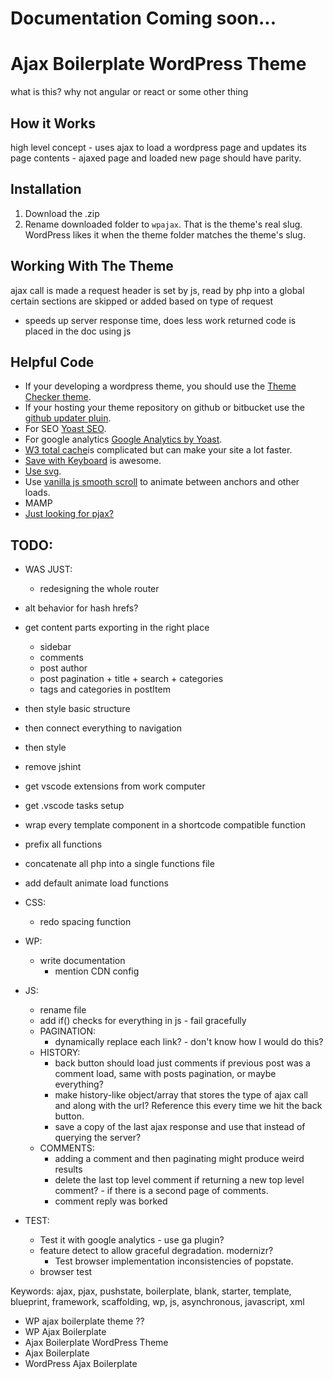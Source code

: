 #  Documentation Coming soon...

#  Ajax Boilerplate WordPress Theme
what is this? why not angular or react or some other thing

## How it Works
high level concept - uses ajax to load a wordpress page and updates its page contents - ajaxed page and loaded new page should have parity.

## Installation
1. Download the .zip
2. Rename downloaded folder to `wpajax`. That is the theme's real slug. WordPress likes it when the theme folder matches the theme's slug.

## Working With The Theme
ajax call is made
a request header is set by js, read by php into a global
certain sections are skipped or added based on type of request
- speeds up server response time, does less work
returned code is placed in the doc using js

## Helpful Code
- If your developing a wordpress theme, you should use the [Theme Checker theme](https://wordpress.org/themes/theme-check/).
- If your hosting your theme repository on github or bitbucket use the [github updater pluin](https://github.com/afragen/github-updater).
- For SEO [Yoast SEO](https://wordpress.org/themes/wordpress-seo/).
- For google analytics [Google Analytics by Yoast](https://wordpress.org/themes/google-analytics-for-wordpress/).
- [W3 total cache](https://wordpress.org/themes/w3-total-cache/)is complicated but can make your site a lot faster.
- [Save with Keyboard](https://wordpress.org/themes/save-with-keyboard/) is awesome.
- [Use svg](https://wordpress.org/themes/svg-support/).
- Use [vanilla js smooth scroll](https://github.com/cferdinandi/smooth-scroll/) to animate between anchors and other loads.
- MAMP
- [Just looking for pjax?](https://github.com/defunkt/jquery-pjax)

## TODO:
- WAS JUST:
    - redesigning the whole router

- alt behavior for hash hrefs?
- get content parts exporting in the right place
    - sidebar
    - comments
    - post author
    - post pagination + title + search + categories
    - tags and categories in postItem
- then style basic structure
- then connect everything to navigation
- then style

- remove jshint
- get vscode extensions from work computer
- get .vscode tasks setup

- wrap every template component in a shortcode compatible function
- prefix all functions
- concatenate all php into a single functions file

- add default animate load functions


- CSS:
	- redo spacing function

- WP:
    + write documentation
		- mention CDN config

- JS:
    + rename file
    + add if() checks for everything in js - fail gracefully
    + PAGINATION:
        * dynamically replace each link? - don't know how I would do this?
    + HISTORY:
        * back button should load just comments if previous post was a comment load, same with posts pagination, or maybe everything?
        * make history-like object/array that stores the type of ajax call and along with the url? Reference this every time we hit the back button.
        * save a copy of the last ajax response and use that instead of querying the server?
    + COMMENTS:
        * adding a comment and then paginating might produce weird results
        * delete the last top level comment if returning a new top level comment? - if there is a second page of comments.
        * comment reply was borked
- TEST:
    + Test it with google analytics - use ga plugin?
    + feature detect to allow graceful degradation. modernizr?
        * Test browser implementation inconsistencies of popstate.
    + browser test

Keywords: ajax, pjax, pushstate, boilerplate, blank, starter, template, blueprint, framework, scaffolding, wp, js, asynchronous, javascript, xml
+ WP ajax boilerplate theme ??
+ WP Ajax Boilerplate
+ Ajax Boilerplate WordPress Theme
+ Ajax Boilerplate
+ WordPress Ajax Boilerplate
